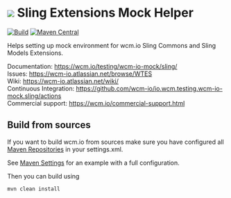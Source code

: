 <img src="https://wcm.io/images/favicon-16@2x.png"/> Sling Extensions Mock Helper
======
[![Build](https://github.com/wcm-io/io.wcm.testing.wcm-io-mock.sling/workflows/Build/badge.svg?branch=develop)](https://github.com/wcm-io/io.wcm.testing.wcm-io-mock.sling/actions?query=workflow%3ABuild+branch%3Adevelop)
[![Maven Central](https://maven-badges.herokuapp.com/maven-central/io.wcm/io.wcm.testing.wcm-io-mock.sling/badge.svg)](https://maven-badges.herokuapp.com/maven-central/io.wcm/io.wcm.testing.wcm-io-mock.sling)

Helps setting up mock environment for wcm.io Sling Commons and Sling Models Extensions.

Documentation: https://wcm.io/testing/wcm-io-mock/sling/<br/>
Issues: https://wcm-io.atlassian.net/browse/WTES<br/>
Wiki: https://wcm-io.atlassian.net/wiki/<br/>
Continuous Integration: https://github.com/wcm-io/io.wcm.testing.wcm-io-mock.sling/actions<br/>
Commercial support: https://wcm.io/commercial-support.html


## Build from sources

If you want to build wcm.io from sources make sure you have configured all [Maven Repositories](https://wcm.io/maven.html) in your settings.xml.

See [Maven Settings](https://github.com/wcm-io/io.wcm.testing.wcm-io-mock.sling/blob/develop/.maven-settings.xml) for an example with a full configuration.

Then you can build using

```
mvn clean install
```
